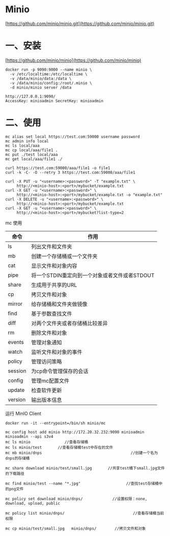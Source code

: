 # Minio

[https://github.com/minio/minio.git](https://github.com/minio/minio.git)

# 一、安装

[https://github.com/minio/minio](https://github.com/minio/minio)



```
docker run -p 9090:9000 --name minio \
  -v /etc/localtime:/etc/localtime \
  -v /data/minio/data:/data \
  -v /data/minio/config:/root/.minio \
  -d minio/minio server /data
```

```
http://127.0.0.1:9090/
AccessKey: minioadmin SecretKey: minioadmin
```

# 二、使用

```
mc alias set local https://test.com:59000 username password
mc admin info local
mc ls local/aaa
mc cp local/aaa/file1 .
mc put ./test local/aaa
mc get local/aaa/file1 ./
```

```
curl https://test.com:59000/aaa/file1 -o file1
curl -k -C- -O --retry 3 https://test.com:59000/aaa/file1
```

```
curl -X PUT -u "<username>:<password>" -T "example.txt" \
     http://<minio-host>:<port>/mybucket/example.txt
curl -X GET -u "<username>:<password>" \
     http://<minio-host>:<port>/mybucket/example.txt -o "example.txt"
curl -X DELETE -u "<username>:<password>" \
     http://<minio-host>:<port>/mybucket/example.txt
curl -X GET -u "<username>:<password>" \
     http://<minio-host>:<port>/mybucket?list-type=2
```

mc 使用

| 命令    | 作用                                          |
| ------- | --------------------------------------------- |
| ls      | 列出文件和文件夹                              |
| mb      | 创建一个存储桶或一个文件夹                    |
| cat     | 显示文件和对象内容                            |
| pipe    | 将一个STDIN重定向到一个对象或者文件或者STDOUT |
| share   | 生成用于共享的URL                             |
| cp      | 拷贝文件和对象                                |
| mirror  | 给存储桶和文件夹做镜像                        |
| find    | 基于参数查找文件                              |
| diff    | 对两个文件夹或者存储桶比较差异                |
| rm      | 删除文件和对象                                |
| events  | 管理对象通知                                  |
| watch   | 监听文件和对象的事件                          |
| policy  | 管理访问策略                                  |
| session | 为cp命令管理保存的会话                        |
| config  | 管理mc配置文件                                |
| update  | 检查软件更新                                  |
| version | 输出版本信息                                  |

运行 MinIO Client

```
docker run -it --entrypoint=/bin/sh minio/mc
```



```
mc config host add minio http://172.20.32.232:9090 minioadmin minioadmin --api s3v4
mc ls minio               //查看存储桶
mc ls minio/test       //查看存储桶test中存在的文件
mc mb minio/dnps                                       //创建一个名为dnps的存储桶

mc share download minio/test/small.jpg       //共享test桶下small.jpg文件的下载路径

mc find minio/test --name "*.jpg"                    //查找test存储桶中的png文件

mc policy set download minio/dnps/             //设置权限：none, download, upload, public

mc policy list minio/dnps/                              //查看存储桶当前权限

mc cp minio/test/small.jpg   minio/dnps/        //拷贝文件和对象
```

